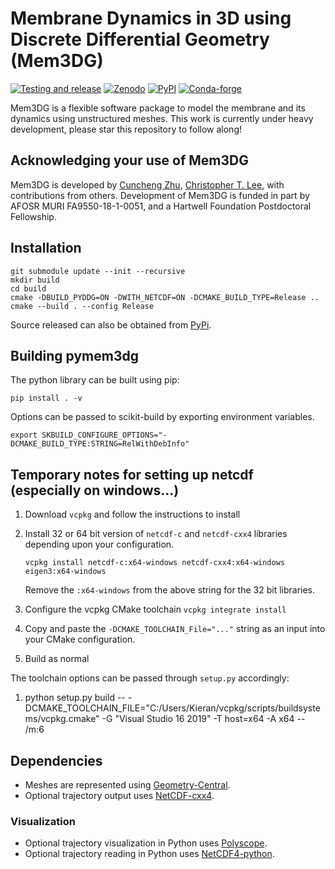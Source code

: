 # Membrane Dynamics in 3D using Discrete Differential Geometry (Mem3DG)

[![Testing and release](https://github.com/RangamaniLabUCSD/Mem3DG/actions/workflows/ci.yaml/badge.svg?branch=main)](https://github.com/RangamaniLabUCSD/Mem3DG/actions/workflows/ci.yaml)
[![Zenodo](https://zenodo.org/badge/244037679.svg)](https://zenodo.org/doi/10.5281/zenodo.10359392)
[![PyPI](https://img.shields.io/pypi/v/pymem3dg)](https://pypi.org/project/pymem3dg/)
[![Conda-forge](https://anaconda.org/conda-forge/pymem3dg/badges/version.svg)](https://anaconda.org/conda-forge/pymem3dg)

Mem3DG is a flexible software package to model the membrane and its dynamics using unstructured meshes.
This work is currently under heavy development, please star this repository to follow along!

## Acknowledging your use of Mem3DG

Mem3DG is developed by [Cuncheng Zhu](https://github.com/cuzhucuncheng), [Christopher T. Lee](https://ctlee.github.io/), with contributions from others.
Development of Mem3DG is funded in part by AFOSR MURI FA9550-18-1-0051, and a Hartwell Foundation Postdoctoral Fellowship.

## Installation

```
git submodule update --init --recursive
mkdir build
cd build
cmake -DBUILD_PYDDG=ON -DWITH_NETCDF=ON -DCMAKE_BUILD_TYPE=Release ..
cmake --build . --config Release
```

Source released can also be obtained from [PyPi](https://pypi.org/project/pymem3dg/).


## Building pymem3dg

The python library can be built using pip:
```
pip install . -v
```
Options can be passed to scikit-build by exporting environment variables.
```
export SKBUILD_CONFIGURE_OPTIONS="-DCMAKE_BUILD_TYPE:STRING=RelWithDebInfo"
```

## Temporary notes for setting up netcdf (especially on windows...)

1. Download `vcpkg` and follow the instructions to install
2. Install 32 or 64 bit version of `netcdf-c` and `netcdf-cxx4` libraries depending upon your configuration.

   `vcpkg install netcdf-c:x64-windows netcdf-cxx4:x64-windows eigen3:x64-windows`

   Remove the `:x64-windows` from the above string for the 32 bit libraries.

3. Configure the vcpkg CMake toolchain `vcpkg integrate install`
4. Copy and paste the `-DCMAKE_TOOLCHAIN_File="..."` string as an input into your CMake configuration.
5. Build as normal

The toolchain options can be passed through `setup.py` accordingly:

1.  python setup.py build -- -DCMAKE_TOOLCHAIN_FILE="C:/Users/Kieran/vcpkg/scripts/buildsystems/vcpkg.cmake" -G "Visual Studio 16 2019" -T host=x64 -A x64 -- /m:6

## Dependencies

* Meshes are represented using [Geometry-Central](https://geometry-central.net/).
* Optional trajectory output uses [NetCDF-cxx4](https://github.com/Unidata/netcdf-cxx4).
### Visualization
* Optional trajectory visualization in Python uses [Polyscope](https://polyscope.run/py/).
* Optional trajectory reading in Python uses [NetCDF4-python](https://github.com/Unidata/netcdf4-python).
